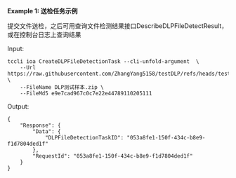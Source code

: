 **Example 1: 送检任务示例**

提交文件送检，之后可用查询文件检测结果接口DescribeDLPFileDetectResult，或在控制台日志上查询结果

Input: 

```
tccli ioa CreateDLPFileDetectionTask --cli-unfold-argument  \
    --Url https://raw.githubusercontent.com/ZhangYang5158/testDLP/refs/heads/testDLP_new/DLP%E6%B5%8B%E8%AF%95%E6%A0%B7%E6%9C%AC.zip \
    --FileName DLP测试样本.zip \
    --FileMd5 e9e7cad967c0c7e22e44789110205111
```

Output: 
```
{
    "Response": {
        "Data": {
            "DLPFileDetectionTaskID": "053a8fe1-150f-434c-b8e9-f1d7804ded1f"
        },
        "RequestId": "053a8fe1-150f-434c-b8e9-f1d7804ded1f"
    }
}
```

